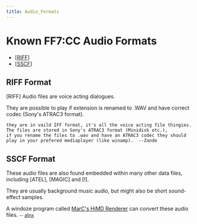 ```yaml
---
title: Audio_Formats
---
```


# Known FF7:CC Audio Formats

- [\[RIFF](Audio_Formats#RIFF_Format)\]
- [\[SSCF](Audio_Formats#SSCF_Format)\]

## RIFF Format

\[RIFF\] Audio files are voice acting dialogues.

They are possible to play if extension is renamed to .WAV and have correct codec (Sony's ATRAC3 format).

    they are in vaild IFF format, it's all the voice acting file thingies. The files are stored in Sony's ATRAC3 format (Minidisk etc.), 
    if you rename the files to .wav and have an ATRAC3 codec they should play in your prefered mediaplayer (like winamp).  --Zande

## SSCF Format

These audio files are also found embedded within many other data files, including \[ATEL\], \[MAGIC\] and \[!\].

They are usually background music audio, but might also be short sound-effect samples.

A windoze program called [MarC's HiMD Renderer](FF7:CC#Viewers_/_Extractors "wikilink") can convert these audio files. <small>-- [aljnx](http://forums.qhimm.com/index.php?action=profile;u=4675)</small>
